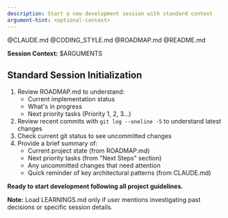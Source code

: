 ```yaml
---
description: Start a new development session with standard context
argument-hint: <optional-context>
---
```


@CLAUDE.md
@CODING_STYLE.md
@ROADMAP.md
@README.md

**Session Context:** $ARGUMENTS

## Standard Session Initialization

1. Review ROADMAP.md to understand:
   - Current implementation status
   - What's in progress
   - Next priority tasks (Priority 1, 2, 3...)
2. Review recent commits with `git log --oneline -5` to understand latest changes
3. Check current git status to see uncommitted changes
4. Provide a brief summary of:
   - Current project state (from ROADMAP.md)
   - Next priority tasks (from "Next Steps" section)
   - Any uncommitted changes that need attention
   - Quick reminder of key architectural patterns (from CLAUDE.md)

**Ready to start development following all project guidelines.**

**Note:** Load LEARNINGS.md only if user mentions investigating past decisions or specific session details.
